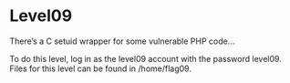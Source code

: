 # Level09

There’s a C setuid wrapper for some vulnerable PHP code…

To do this level, log in as the level09 account with the password level09. Files for this level can be found in /home/flag09.

